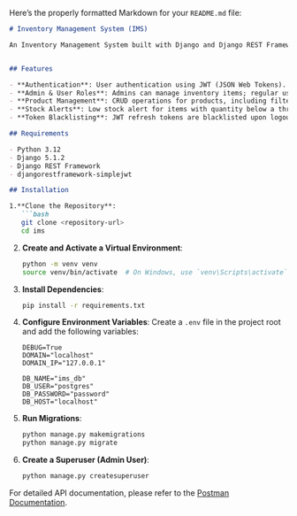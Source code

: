 Here’s the properly formatted Markdown for your `README.md` file:

```markdown
# Inventory Management System (IMS)

An Inventory Management System built with Django and Django REST Framework (DRF), featuring JWT-based authentication, product management, stock alerts, and filtering capabilities.


## Features

- **Authentication**: User authentication using JWT (JSON Web Tokens).
- **Admin & User Roles**: Admins can manage inventory items; regular users can view them.
- **Product Management**: CRUD operations for products, including filtering by category, supplier, and stock level.
- **Stock Alerts**: Low stock alert for items with quantity below a threshold.
- **Token Blacklisting**: JWT refresh tokens are blacklisted upon logout.

## Requirements

- Python 3.12
- Django 5.1.2
- Django REST Framework
- djangorestframework-simplejwt

## Installation

1.**Clone the Repository**:
   ```bash
   git clone <repository-url>
   cd ims
   ```
2. **Create and Activate a Virtual Environment**:
   ```bash
   python -m venv venv
   source venv/bin/activate  # On Windows, use `venv\Scripts\activate`
   ```
   
3. **Install Dependencies**:
   ```bash
   pip install -r requirements.txt
   ```

4. **Configure Environment Variables**:
   Create a `.env` file in the project root and add the following variables:

   ```env
   DEBUG=True
   DOMAIN="localhost"
   DOMAIN_IP="127.0.0.1"
   
   DB_NAME="ims_db"
   DB_USER="postgres"
   DB_PASSWORD="password"
   DB_HOST="localhost"
   ```

5. **Run Migrations**:
   ```bash
   python manage.py makemigrations
   python manage.py migrate
   ```

6. **Create a Superuser (Admin User)**:
   ```bash
   python manage.py createsuperuser
   ```


For detailed API documentation, please refer to the [Postman Documentation](https://documenter.getpostman.com/view/36402825/2sAY4uDPg3).
